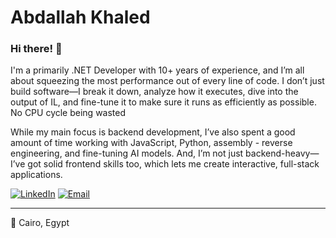 
# Abdallah Khaled

### Hi there! 👋
I'm a primarily .NET Developer with 10+ years of experience, and I’m all about squeezing the most performance out of every line of code. I don’t just build software—I break it down, analyze how it executes, dive into the output of IL, and fine-tune it to make sure it runs as efficiently as possible. No CPU cycle being wasted

While my main focus is backend development, I’ve also spent a good amount of time working with JavaScript, Python, assembly - reverse engineering, and fine-tuning AI models. And, I’m not just backend-heavy—I’ve got solid frontend skills too, which lets me create interactive, full-stack applications.




[![LinkedIn](https://img.shields.io/badge/LinkedIn-0077B5?style=flat-square&logo=linkedin&logoColor=white)](https://www.linkedin.com/in/abdallah-khaled-97294822a/)
[![Email](https://img.shields.io/badge/Email-D14836?style=flat-square&logo=gmail&logoColor=white)](mailto:abdallah3010@hotmail.com)



---

📍 Cairo, Egypt
